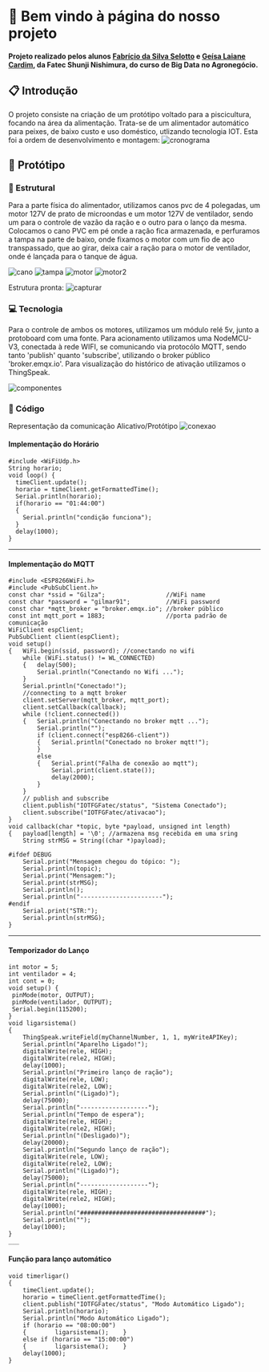 # 🌻 Bem vindo à página do nosso projeto

#### Projeto realizado pelos alunos [Fabrício da Silva Selotto](https://gitlab.com/Selotto) e [Geísa Laiane Cardim](https://gitlab.com/geisa), da Fatec Shunji Nishimura, do curso de Big Data no Agronegócio.

## 📋 Introdução

O projeto consiste na criação de um protótipo voltado para a piscicultura, focando na área da alimentação. Trata-se de um alimentador automático para peixes, de baixo custo e uso doméstico, utlizando tecnologia IOT. Esta foi a ordem de desenvolvimento e montagem:
![cronograma](https://github.com/geisalaiane/Automacao-Piscicultura/blob/master/img/Fluxograma%20de%20Cronograma%20de%20Prot%C3%B3tipo.jpg?raw=true)

## 📌 Protótipo
### 🔨 Estrutural

Para a parte física do alimentador, utilizamos canos pvc de 4 polegadas, um motor 127V de prato de microondas e um motor 127V de ventilador, sendo um para o controle de vazão da ração e o outro para o lanço da mesma. Colocamos o cano PVC em pé onde a ração fica armazenada, e perfuramos a tampa na parte de baixo, onde fixamos o motor com um fio de aço transpassado, que ao girar, deixa cair a ração para o motor de ventilador, onde é lançada para o tanque de água.

![cano](https://github.com/geisalaiane/automacao-piscicultura/blob/master/img/Cano.png?raw=true)
![tampa](https://github.com/geisalaiane/automacao-piscicultura/blob/master/img/Tampa.png?raw=true)
![motor](https://github.com/geisalaiane/automacao-piscicultura/blob/master/img/motor%20ventilador%20ok.png?raw=true)
![motor2](https://github.com/geisalaiane/automacao-piscicultura/blob/master/img/motor-microonda.png?raw=true)

Estrutura pronta:
![capturar](https://github.com/geisalaiane/Automacao-Piscicultura/blob/master/img/Capturar.JPG?raw=true)


### 💻 Tecnologia 

Para o controle de ambos os motores, utilizamos um módulo relé 5v, junto a protoboard com uma fonte. Para acionamento utilizamos uma NodeMCU-V3, conectada à rede WIFI, se comunicando via protocólo MQTT, sendo tanto 'publish' quanto 'subscribe', utilizando o broker público 'broker.emqx.io'. Para visualização do histórico de ativação utilizamos o ThingSpeak. 

![componentes](https://github.com/geisalaiane/Automacao-Piscicultura/blob/master/img/componentes.jpg?raw=true)



### 📄 Código

Representação da comunicação Alicativo/Protótipo
![conexao](https://github.com/geisalaiane/Automacao-Piscicultura/blob/master/img/Conex%C3%A3o%20App.jpg?raw=true)

#### Implementação do Horário
```
#include <WiFiUdp.h>
String horario;
void loop() {
  timeClient.update();
  horario = timeClient.getFormattedTime();
  Serial.println(horario);
  if(horario == "01:44:00")
  {
    Serial.println("condição funciona");
  }
  delay(1000);
}
```
___
#### Implementação do MQTT
~~~~
#include <ESP8266WiFi.h>
#include <PubSubClient.h>
const char *ssid = "Gilza";                 //WiFi name
const char *password = "gilmar91";          //WiFi password
const char *mqtt_broker = "broker.emqx.io"; //broker público
const int mqtt_port = 1883;                 //porta padrão de comunicação
WiFiClient espClient;
PubSubClient client(espClient);
void setup()
{   WiFi.begin(ssid, password); //conectando no wifi
    while (WiFi.status() != WL_CONNECTED)
    {   delay(500);
        Serial.println("Conectando no Wifi ...");
    }
    Serial.println("Conectado!");
    //connecting to a mqtt broker
    client.setServer(mqtt_broker, mqtt_port);
    client.setCallback(callback);
    while (!client.connected())
    {   Serial.println("Conectando no broker mqtt ...");
        Serial.println("");
        if (client.connect("esp8266-client"))
        {   Serial.println("Conectado no broker mqtt!");
        }
        else
        {   Serial.print("Falha de conexão ao mqtt");
            Serial.print(client.state());
            delay(2000);
        }
    }
    // publish and subscribe
    client.publish("IOTFGFatec/status", "Sistema Conectado");
    client.subscribe("IOTFGFatec/ativacao");
}
void callback(char *topic, byte *payload, unsigned int length)
{   payload[length] = '\0'; //armazena msg recebida em uma sring
    String strMSG = String((char *)payload);

#ifdef DEBUG
    Serial.print("Mensagem chegou do tópico: ");
    Serial.println(topic);
    Serial.print("Mensagem:");
    Serial.print(strMSG);
    Serial.println();
    Serial.println("-----------------------");
#endif
    Serial.print("STR:");
    Serial.println(strMSG);
}
~~~~
___
#### Temporizador do Lanço 
```
int motor = 5;
int ventilador = 4;
int cont = 0;
void setup() {
 pinMode(motor, OUTPUT);
 pinMode(ventilador, OUTPUT);
 Serial.begin(115200);
}
void ligarsistema()
{
    ThingSpeak.writeField(myChannelNumber, 1, 1, myWriteAPIKey);
    Serial.println("Aparelho Ligado!");
    digitalWrite(rele, HIGH);
    digitalWrite(rele2, HIGH);
    delay(1000);
    Serial.println("Primeiro lanço de ração");
    digitalWrite(rele, LOW);
    digitalWrite(rele2, LOW);
    Serial.println("(Ligado)");
    delay(75000);
    Serial.println("-------------------");
    Serial.println("Tempo de espera");
    digitalWrite(rele, HIGH);
    digitalWrite(rele2, HIGH);
    Serial.println("(Desligado)");
    delay(20000);
    Serial.println("Segundo lanço de ração");
    digitalWrite(rele, LOW);
    digitalWrite(rele2, LOW);
    Serial.println("(Ligado)");
    delay(75000);
    Serial.println("-------------------");
    digitalWrite(rele, HIGH);
    digitalWrite(rele2, HIGH);
    delay(1000);
    Serial.println("###################################");
    Serial.println("");
    delay(1000);
}
___
```
#### Função para lanço automático
```
void timerligar()
{
    timeClient.update();
    horario = timeClient.getFormattedTime();
    client.publish("IOTFGFatec/status", "Modo Automático Ligado");
    Serial.println(horario);
    Serial.println("Modo Automático Ligado");
    if (horario == "08:00:00")
    {        ligarsistema();    }
    else if (horario == "15:00:00")
    {        ligarsistema();    }
    delay(1000);
}
```
